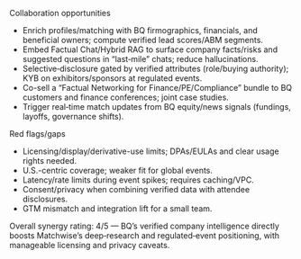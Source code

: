 Collaboration opportunities
- Enrich profiles/matching with BQ firmographics, financials, and beneficial owners; compute verified lead scores/ABM segments.
- Embed Factual Chat/Hybrid RAG to surface company facts/risks and suggested questions in “last‑mile” chats; reduce hallucinations.
- Selective‑disclosure gated by verified attributes (role/buying authority); KYB on exhibitors/sponsors at regulated events.
- Co-sell a “Factual Networking for Finance/PE/Compliance” bundle to BQ customers and finance conferences; joint case studies.
- Trigger real‑time match updates from BQ equity/news signals (fundings, layoffs, governance shifts).

Red flags/gaps
- Licensing/display/derivative-use limits; DPAs/EULAs and clear usage rights needed.
- U.S.-centric coverage; weaker fit for global events.
- Latency/rate limits during event spikes; requires caching/VPC.
- Consent/privacy when combining verified data with attendee disclosures.
- GTM mismatch and integration lift for a small team.

Overall synergy rating: 4/5 — BQ’s verified company intelligence directly boosts Matchwise’s deep‑research and regulated‑event positioning, with manageable licensing and privacy caveats.
